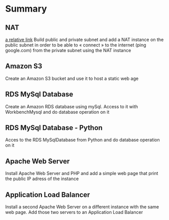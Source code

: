 # Summary

## NAT
[a relative link](NAT/Readme.md)
Build public and private subnet and add a NAT instance on the public
subnet in order to be able to « connect » to the internet (ping
google.com) from the private subnet using the NAT instance

## Amazon S3

Create an Amazon S3 bucket and use it to host a static web age

## RDS MySql Database

Create an Amazon RDS database using mySql. Access to it with
WorkbenchMysql and do database operation on it

## RDS MySql Database - Python

Acces to the RDS MySqlDatabase from Python and do database operation on
it

## Apache Web Server

Install Apache Web Server and PHP and add a simple web page that print the public IP adress of the instance

## Application Load Balancer

Install a second Apache Web Server on a different instance with the same web page. Add those two servers to an Application Load Balancer
